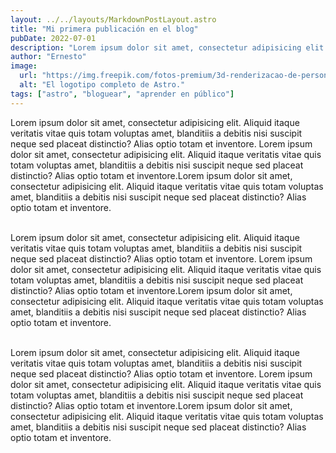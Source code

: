 ```yaml
---
layout: ../../layouts/MarkdownPostLayout.astro
title: "Mi primera publicación en el blog"
pubDate: 2022-07-01
description: "Lorem ipsum dolor sit amet, consectetur adipisicing elit. Aliquid itaque veritatis vitae quis totam voluptas amet, blanditiis a debitis nisi suscipit neque sed placeat distinctio? Alias optio totam et inventore.."
author: "Ernesto"
image:
  url: "https://img.freepik.com/fotos-premium/3d-renderizacao-de-personagem-masculino-barbudo-de-meio-corpo-usando-oculos-e-flanela-vermelha_477250-77.jpg?w=740"
  alt: "El logotipo completo de Astro."
tags: ["astro", "bloguear", "aprender en público"]
---
```




<p>Lorem ipsum dolor sit amet, consectetur adipisicing elit. Aliquid itaque veritatis vitae quis totam voluptas amet, blanditiis a debitis nisi suscipit neque sed placeat distinctio? Alias optio totam et inventore.
Lorem ipsum dolor sit amet, consectetur adipisicing elit. Aliquid itaque veritatis vitae quis totam voluptas amet, blanditiis a debitis nisi suscipit neque sed placeat distinctio? Alias optio totam et inventore.Lorem ipsum dolor sit amet, consectetur adipisicing elit. Aliquid itaque veritatis vitae quis totam voluptas amet, blanditiis a debitis nisi suscipit neque sed placeat distinctio? Alias optio totam et inventore.  
</p>

<br>Lorem ipsum dolor sit amet, consectetur adipisicing elit. Aliquid itaque veritatis vitae quis totam voluptas amet, blanditiis a debitis nisi suscipit neque sed placeat distinctio? Alias optio totam et inventore.
Lorem ipsum dolor sit amet, consectetur adipisicing elit. Aliquid itaque veritatis vitae quis totam voluptas amet, blanditiis a debitis nisi suscipit neque sed placeat distinctio? Alias optio totam et inventore.Lorem ipsum dolor sit amet, consectetur adipisicing elit. Aliquid itaque veritatis vitae quis totam voluptas amet, blanditiis a debitis nisi suscipit neque sed placeat distinctio? Alias optio totam et inventore.  </br>

<br>Lorem ipsum dolor sit amet, consectetur adipisicing elit. Aliquid itaque veritatis vitae quis totam voluptas amet, blanditiis a debitis nisi suscipit neque sed placeat distinctio? Alias optio totam et inventore.
Lorem ipsum dolor sit amet, consectetur adipisicing elit. Aliquid itaque veritatis vitae quis totam voluptas amet, blanditiis a debitis nisi suscipit neque sed placeat distinctio? Alias optio totam et inventore.Lorem ipsum dolor sit amet, consectetur adipisicing elit. Aliquid itaque veritatis vitae quis totam voluptas amet, blanditiis a debitis nisi suscipit neque sed placeat distinctio? Alias optio totam et inventore.  </br>



